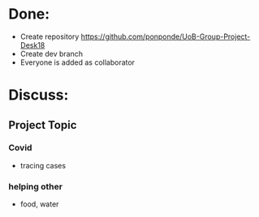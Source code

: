 # Done:
- Create repository https://github.com/ponponde/UoB-Group-Project-Desk18
- Create dev branch
- Everyone is added as collaborator

# Discuss:
## Project Topic
### Covid
- tracing cases
### helping other
- food, water

 


